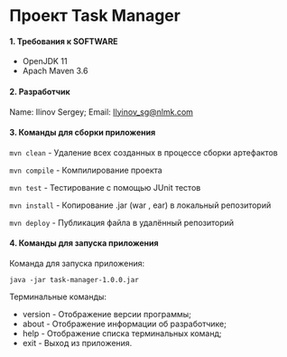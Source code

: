 # Проект Task Manager

#### 1. Требования к  SOFTWARE
- OpenJDK 11
- Apach Maven 3.6

#### 2. Разработчик
Name: Ilinov Sergey;
Email: Ilyinov_sg@nlmk.com

#### 3. Команды для сборки приложения
```mvn clean``` - Удаление всех созданных в процессе сборки артефактов

```mvn compile``` - Компилирование проекта

```mvn test``` - Тестирование с помощью JUnit тестов

```mvn install``` - Копирование .jar (war , ear) в локальный репозиторий

```mvn deploy``` - Публикация файла в удалённый репозиторий

#### 4. Команды для запуска приложения

Команда для запуска приложения:
```
java -jar task-manager-1.0.0.jar
```  

Терминальные команды:

* version - Отображение версии программы;
* about - Отображение информации об разработчике;
* help - Отображение списка терминальных команд;
* exit - Выход из приложения.
